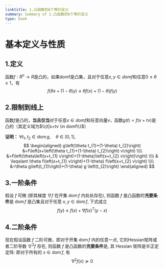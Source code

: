 ```yaml
---
linktitle: 1.凸函数的6个等价定义
summary: Summary of 1.凸函数的6个等价定义
type: book
---
```

# 基本定义与性质
## 1.定义
函数$f:R^n \rightarrow R$是凸的，如果domf是凸集，且对于任意$x,y\in domf$和任意$0 \leq \theta \leq 1$，有
$$
f(\theta x + (1-\theta)y)\leq\theta f(x) + (1-\theta)f(y)
$$

## 2.限制到线上
函数$f$是凸的，**当且仅当**对于任意$x \in domf$和任意向量$v$，函数$g(t)=f(x+tv)$是凸的（其定义域为$\\{t|x+tv \in domf\\}$）

**证明：**
$\forall t_{1}, t_{2} \in \operatorname{dom}g, \quad \theta \in[0,1]$,
$$
\begin{aligned}
g\left(\theta t_{1}+(1-\theta) t_{2}\right) &=f\left(x+\left(\theta t_{1}+(1-\theta) t_{2}\right) v\right) \\\\
&=f\left(\theta\left(x+t_{1} v\right)+(1-\theta)\left(x+t_{2} v\right)\right) \\\\
& \leqslant \theta f\left(x+t_{1} v\right)+(1-\theta) f\left(x+t_{2} v\right) \\\\
&=\theta g\left(t_{1}\right)+(1-\theta) g \left(t_{2}\right)
\end{aligned}
$$
## 3.一阶条件
假设 $f$ 可微 (即其梯度 $\nabla f$ 在开集 $\operatorname{dom} f$ 内处处存在), 则函数 $f$ 是凸函数的**充要条件**是 $\operatorname{dom} f$ 是凸集且对于任意 $x, y \in \operatorname{dom} f$, 下式成立
$$
f(y) \geqslant f(x)+\nabla f(x)^{T}(y-x)
$$
## 4.二阶条件
现在假设函数 $f$ 二阶可微，即对于开集 $\operatorname{dom} f$ 内的任意一点, 它的Hessian矩阵或者二阶导数 $\nabla^{2} f$ 存在, 则函数 $f$ 是凸函数的**充要条件**是, 其 Hessian 矩阵是半正定定阵: 即对于所有的 $x \in \operatorname{dom} f$, 有
$$
\nabla^{2} f(x) \succeq 0
$$